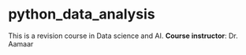 
# python_data_analysis

This is a revision course in Data science and AI.
**Course instructor**: Dr. Aamaar
